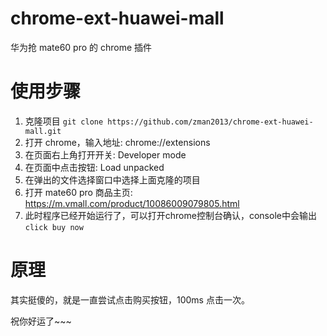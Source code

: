 # chrome-ext-huawei-mall
华为抢 mate60 pro 的 chrome 插件

# 使用步骤
1. 克隆项目
`git clone https://github.com/zman2013/chrome-ext-huawei-mall.git`
2. 打开 chrome，输入地址: chrome://extensions
3. 在页面右上角打开开关: Developer mode
4. 在页面中点击按钮: Load unpacked
5. 在弹出的文件选择窗口中选择上面克隆的项目
6. 打开 mate60 pro 商品主页: https://m.vmall.com/product/10086009079805.html
7. 此时程序已经开始运行了，可以打开chrome控制台确认，console中会输出`click buy now`

# 原理
其实挺傻的，就是一直尝试点击购买按钮，100ms 点击一次。

祝你好运了~~~
